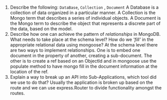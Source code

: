 1.  Describe the following: `DataBase`, `Collection` , `Document`
A Database is a collection of data organized in a particular manner. A Collection is the Mongo term that describes a series of individual objects. A Document is the Mongo term to describe the object that represents a discrete part of the data, based on the model.
1.  Describe how one can achieve the pattern of _relationships_ in MongoDB. What
    needs to take place at the schema level? How do we _'fill'_ in the
    appropriate relational data using mongoose?
At the schema level there are two ways to implement relationships. One is to embed one document in the property of another, creating a sub-document. The other is to create a ref based on an ObjectId and in mongoose use the populate method to have mongo fill in the document information at the location of the ref.
1.  Explain a way to break up an API into Sub-Applications, which tool did we use to do that?
Usually the application is broken up based on the route and we can use express.Router to divide functionality amongst the routes.